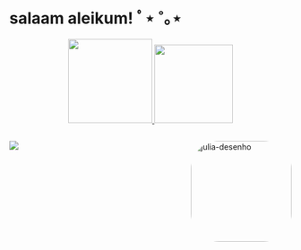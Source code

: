# salaam aleikum!  ﾟ⋆ ˚｡⋆

<div align="center">
  <a href="https://github.com/scognamiglioo">
  <img height="150em" src="https://github-readme-stats.vercel.app/api?username=scognamiglioo&show_icons=true&theme=vue&include_all_commits=true&count_private=true"/>
  <img height="140em" src="https://github-readme-stats.vercel.app/api/top-langs/?username=scognamiglioo&layout=compact&langs_count=7&theme=vue"/>
</div>
  
  
  ##
  
<div> 
  <a href="https://www.youtube.com/channel/UCOmJPSjw745_9rmfXWos2cg" target="_blank"><img src="https://img.shields.io/badge/YouTube-FF0000?style=for-the-badge&logo=youtube&logoColor=white" target="_blank"></a>
  <img align="right" alt="julia-desenho" height="180" style="border-radius:50px;" src="https://i.pinimg.com/originals/1d/e9/cc/1de9cc29be5689a7c9b9eb8e8bb8e6f6.gif">
 
 
</div>
